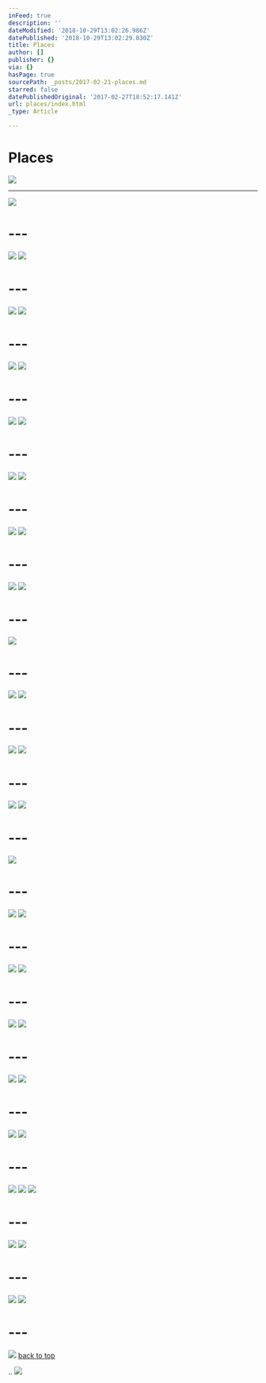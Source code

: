```yaml
---
inFeed: true
description: ''
dateModified: '2018-10-29T13:02:26.986Z'
datePublished: '2018-10-29T13:02:29.830Z'
title: Places
author: []
publisher: {}
via: {}
hasPage: true
sourcePath: _posts/2017-02-21-places.md
starred: false
datePublishedOriginal: '2017-02-27T18:52:17.141Z'
url: places/index.html
_type: Article

---
```

# Places
![](https://the-grid-user-content.s3-us-west-2.amazonaws.com/76d04a63-ef7c-4b54-b6b1-12c41afecfe5.jpg)

---

![](https://the-grid-user-content.s3-us-west-2.amazonaws.com/b55b9ca8-52bf-4343-96dc-d160ecd1f5da.jpg)

# ---
![](https://the-grid-user-content.s3-us-west-2.amazonaws.com/c867e1de-37d8-4fe6-b6dd-cf51aaac6a1b.jpg)
![](https://the-grid-user-content.s3-us-west-2.amazonaws.com/58c9cc58-8d27-4dfa-bbe8-3d7d7a9acd52.jpg)

# ---
![](https://the-grid-user-content.s3-us-west-2.amazonaws.com/05adbe10-656c-4ead-827b-5c3e0bb30fa5.jpg)
![](https://the-grid-user-content.s3-us-west-2.amazonaws.com/f4244896-3b11-4d45-9385-23d55f469256.jpg)

# ---
![](https://the-grid-user-content.s3-us-west-2.amazonaws.com/80c371c9-c6c7-4b28-8ea4-e48f7d1e6450.jpg)
![](https://the-grid-user-content.s3-us-west-2.amazonaws.com/f2d97d8c-86e7-4c3a-8da9-98f0d86fb3cc.jpg)

# ---
![](https://the-grid-user-content.s3-us-west-2.amazonaws.com/406e65a5-ae15-4393-96c1-74b2e2a4e368.jpg)
![](https://the-grid-user-content.s3-us-west-2.amazonaws.com/69b6dac4-925c-46ce-beb4-bb1728bccbe1.jpg)

# ---
![](https://the-grid-user-content.s3-us-west-2.amazonaws.com/8f3dd1b8-fa5e-4b50-9c4e-44e498700fab.jpg)
![](https://the-grid-user-content.s3-us-west-2.amazonaws.com/1d6476c0-9515-4055-ae6e-c3fcfcaae360.jpg)

# ---
![](https://the-grid-user-content.s3-us-west-2.amazonaws.com/c72ebffd-8437-4ed1-9407-96b85afd604f.jpg)
![](https://the-grid-user-content.s3-us-west-2.amazonaws.com/7da7a849-7604-48b6-aec9-743d9b70a8d6.jpg)

# ---
![](https://the-grid-user-content.s3-us-west-2.amazonaws.com/598f513d-7fc0-4a05-9a7f-7c639d796f5b.jpg)
![](https://the-grid-user-content.s3-us-west-2.amazonaws.com/34f76d26-d514-4b60-844e-ac7896dea35c.jpg)

# ---
![](https://the-grid-user-content.s3-us-west-2.amazonaws.com/d2087fad-6f4f-41ec-9477-0b70e66b6fee.jpg)

# ---
![](https://the-grid-user-content.s3-us-west-2.amazonaws.com/8138fea7-aedf-4e95-9196-b4d7e34802bf.jpg)
![](https://the-grid-user-content.s3-us-west-2.amazonaws.com/4b43f89e-a5b4-457e-bad3-31fa1094c558.jpg)

# ---
![](https://the-grid-user-content.s3-us-west-2.amazonaws.com/33044acc-aa2f-43fd-9190-bbf75ddbcbe8.jpg)
![](https://the-grid-user-content.s3-us-west-2.amazonaws.com/8096ce46-1995-4cba-a757-e7fe1a455fbd.jpg)

# ---
![](https://the-grid-user-content.s3-us-west-2.amazonaws.com/9d36b4da-de8e-4cca-971a-ebe2895c9b33.jpg)
![](https://the-grid-user-content.s3-us-west-2.amazonaws.com/fb0bb0c3-9844-494d-ada4-3f82d099a80f.jpg)

# ---
![](https://the-grid-user-content.s3-us-west-2.amazonaws.com/b5131f60-3f52-437c-b892-6a23f2fcb008.jpg)

# ---
![](https://the-grid-user-content.s3-us-west-2.amazonaws.com/9d741f34-18fd-4be9-8edc-9a764b119004.jpg)
![](https://the-grid-user-content.s3-us-west-2.amazonaws.com/53d4dc79-59e8-4a28-a5b5-ac93b9800384.jpg)

# ---
![](https://the-grid-user-content.s3-us-west-2.amazonaws.com/5ff4c81f-1284-4ed2-b36f-496b6f03f15e.jpg)
![](https://the-grid-user-content.s3-us-west-2.amazonaws.com/62357824-5657-44b3-9f02-af5498790791.jpg)

# ---
![](https://the-grid-user-content.s3-us-west-2.amazonaws.com/d70a0bcf-4b7f-40bd-af84-447440e25a1a.jpg)
![](https://the-grid-user-content.s3-us-west-2.amazonaws.com/2077c924-f6fe-425d-9537-5acee224df94.jpg)

# ---
![](https://the-grid-user-content.s3-us-west-2.amazonaws.com/96b8ed2a-1ecc-4e9d-b2f0-fbc99d454715.jpg)
![](https://the-grid-user-content.s3-us-west-2.amazonaws.com/c617d726-598d-4c87-bb52-67084d1cf26b.jpg)

# ---
![](https://the-grid-user-content.s3-us-west-2.amazonaws.com/5b54adfc-0ef7-4ec6-84fe-b375db025776.jpg)
![](https://the-grid-user-content.s3-us-west-2.amazonaws.com/a0bc70ff-b916-46e2-92a2-1182e9a77d4b.jpg)

# ---
![](https://the-grid-user-content.s3-us-west-2.amazonaws.com/66b22047-154e-42b1-92cb-8d370bca9868.jpg)
![](https://the-grid-user-content.s3-us-west-2.amazonaws.com/d96024d3-473d-46a5-ba56-12d4b8a386d7.jpg)
![](https://the-grid-user-content.s3-us-west-2.amazonaws.com/a688b392-b466-4db8-8f56-c6512c917413.jpg)

# ---
![](https://the-grid-user-content.s3-us-west-2.amazonaws.com/b2e3d3bf-755c-465b-9163-afbb8e93dace.jpg)
![](https://the-grid-user-content.s3-us-west-2.amazonaws.com/b56f9b5d-addc-4b28-aee4-5cb1fdc86d48.jpg)

# ---
![](https://the-grid-user-content.s3-us-west-2.amazonaws.com/d8634dd7-a8ca-4cc6-b98c-03c862049c0e.jpg)
![](https://the-grid-user-content.s3-us-west-2.amazonaws.com/9f15aaec-0a94-4da3-84dc-69ea2f14f5c8.jpg)

# ---
![](https://the-grid-user-content.s3-us-west-2.amazonaws.com/0a417017-e427-4a12-bcfa-40bc75af5301.jpg)
[back to top][0]

..
![](https://the-grid-user-content.s3-us-west-2.amazonaws.com/841d31c1-22a7-47d1-80b9-62b3ee214124.jpg)

[0]: https://thegrid.ai/ourfriends/places/